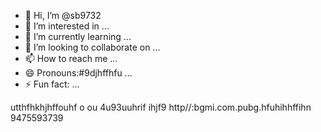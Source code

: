 - 👋 Hi, I’m @sb9732
- 👀 I’m interested in ...
- 🌱 I’m currently learning ...
- 💞️ I’m looking to collaborate on ...
- 📫 How to reach me ...
- 😄 Pronouns:#9djhffhfu ...
- ⚡ Fun fact: ...

<!---
sb9732/sb9732 is a ✨ special ✨ repository because its `README.md` (this file) appears on your GitHub profile.
You can click the Preview link to take a look at your changes.
--->
utthfhkhjhffouhf o ou  4u93uuhrif ihjf9
http//:bgmi.com.pubg.hfuhihhffihn 9475593739 
